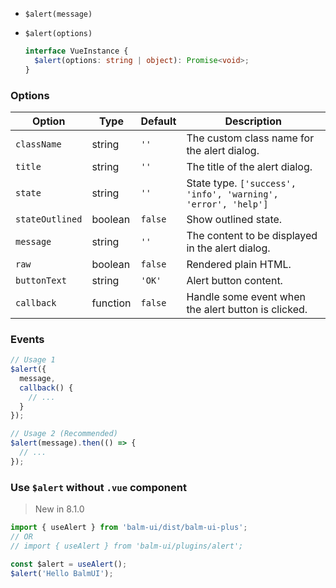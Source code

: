 - `$alert(message)`
- `$alert(options)`

  ```ts
  interface VueInstance {
    $alert(options: string | object): Promise<void>;
  }
  ```

### Options

| Option          | Type     | Default | Description                                                   |
| --------------- | -------- | ------- | ------------------------------------------------------------- |
| `className`     | string   | `''`    | The custom class name for the alert dialog.                   |
| `title`         | string   | `''`    | The title of the alert dialog.                                |
| `state`         | string   | `''`    | State type. `['success', 'info', 'warning', 'error', 'help']` |
| `stateOutlined` | boolean  | `false` | Show outlined state.                                          |
| `message`       | string   | `''`    | The content to be displayed in the alert dialog.              |
| `raw`           | boolean  | `false` | Rendered plain HTML.                                          |
| `buttonText`    | string   | `'OK'`  | Alert button content.                                         |
| `callback`      | function | `false` | Handle some event when the alert button is clicked.           |

### Events

```js
// Usage 1
$alert({
  message,
  callback() {
    // ...
  }
});

// Usage 2 (Recommended)
$alert(message).then(() => {
  // ...
});
```

### Use `$alert` without `.vue` component

> New in 8.1.0

```js
import { useAlert } from 'balm-ui/dist/balm-ui-plus';
// OR
// import { useAlert } from 'balm-ui/plugins/alert';

const $alert = useAlert();
$alert('Hello BalmUI');
```
